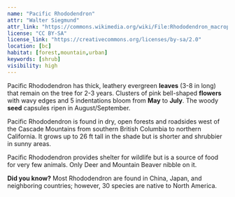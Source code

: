 ```yaml
---
name: "Pacific Rhododendron"
attr: "Walter Siegmund"
attr_link: "https://commons.wikimedia.org/wiki/File:Rhododendron_macrophyllum_4861.JPG"
license: "CC BY-SA"
license_link: "https://creativecommons.org/licenses/by-sa/2.0"
location: [bc]
habitat: [forest,mountain,urban]
keywords: [shrub]
visibility: high
---
```

Pacific Rhododendron has thick, leathery evergreen **leaves** (3-8 in long) that remain on the tree for 2-3 years. Clusters of pink bell-shaped **flowers** with wavy edges and 5 indentations bloom from **May** to **July**. The woody **seed** capsules ripen in August/September. 

Pacific Rhododendron is found in dry, open forests and roadsides west of the Cascade Mountains from southern British Columbia to northern California. It grows up to 26 ft tall in the shade but is shorter and shrubbier in sunny areas.

Pacific Rhododendron provides shelter for wildlife but is a source of food for very few animals. Only Deer and Mountain Beaver nibble on it.

**Did you know?** Most Rhododendron are found in China, Japan, and neighboring countries; however, 30 species are native to North America.
